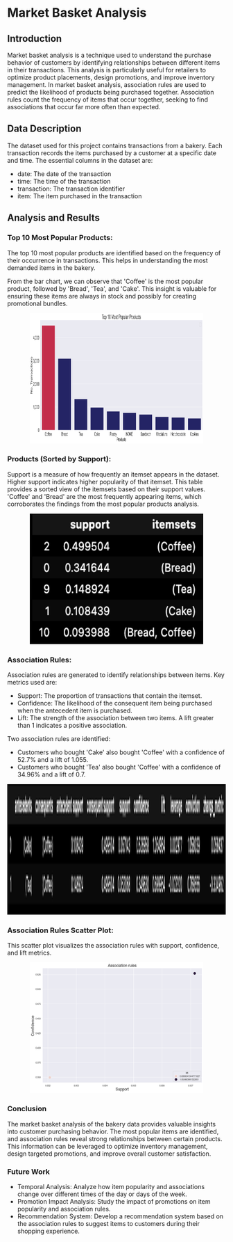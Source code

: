 # Market Basket Analysis
## Introduction
Market basket analysis is a technique used to understand the purchase behavior of customers by identifying relationships between different items in their transactions. This analysis is particularly useful for retailers to optimize product placements, design promotions, and improve inventory management.
In market basket analysis, association rules are used to predict the likelihood of products being purchased together. Association rules count the frequency of items that occur together, seeking to find associations that occur far more often than expected.

## Data Description
The dataset used for this project contains transactions from a bakery. Each transaction records the items purchased by a customer at a specific date and time. The essential columns in the dataset are:

- date: The date of the transaction
- time: The time of the transaction
- transaction: The transaction identifier
- item: The item purchased in the transaction

## Analysis and Results

### Top 10 Most Popular Products:
The top 10 most popular products are identified based on the frequency of their occurrence in transactions. This helps in understanding the most demanded items in the bakery.

From the bar chart, we can observe that 'Coffee' is the most popular product, followed by 'Bread', 'Tea', and 'Cake'. This insight is valuable for ensuring these items are always in stock and possibly for creating promotional bundles.

<div style="text-align: center;">
  <img src="popular_products.png" alt="Popular Products" width="400" height="300">
</div>

### Products (Sorted by Support):
Support is a measure of how frequently an itemset appears in the dataset. Higher support indicates higher popularity of that itemset.
This table provides a sorted view of the itemsets based on their support values. 'Coffee' and 'Bread' are the most frequently appearing items, which corroborates the findings from the most popular products analysis.
<div style="text-align: center;">
  <img src="apriori_df.png" alt="Products by Support" width="400" height="300">
</div>

### Association Rules:
Association rules are generated to identify relationships between items. Key metrics used are:
- Support: The proportion of transactions that contain the itemset.
- Confidence: The likelihood of the consequent item being purchased when the antecedent item is purchased.
- Lift: The strength of the association between two items. A lift greater than 1 indicates a positive association.

Two association rules are identified:
- Customers who bought 'Cake' also bought 'Coffee' with a confidence of 52.7% and a lift of 1.055.
- Customers who bought 'Tea' also bought 'Coffee' with a confidence of 34.96% and a lift of 0.7.

<div style="text-align: center;">
  <img src="rules.png" alt="Products by Support" width="800" height="300">
</div>

### Association Rules Scatter Plot:
This scatter plot visualizes the association rules with support, confidence, and lift metrics.
<div style="text-align: center;">
  <img src="scatter_plot_association.png" alt="Scatter Association Rules Plot" width="400" height="300">
</div>

### Conclusion

The market basket analysis of the bakery data provides valuable insights into customer purchasing behavior. The most popular items are identified, and association rules reveal strong relationships between certain products. This information can be leveraged to optimize inventory management, design targeted promotions, and improve overall customer satisfaction.

### Future Work

- Temporal Analysis: Analyze how item popularity and associations change over different times of the day or days of the week.
- Promotion Impact Analysis: Study the impact of promotions on item popularity and association rules.
- Recommendation System: Develop a recommendation system based on the association rules to suggest items to customers during their shopping experience.
